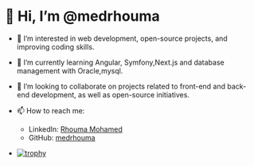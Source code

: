 # 👋 Hi, I’m @medrhouma  

- 👀 I’m interested in web development, open-source projects, and improving coding skills.  
- 🌱 I’m currently learning Angular, Symfony,Next.js and database management with Oracle,mysql.  
- 💞️ I’m looking to collaborate on projects related to front-end and back-end development, as well as open-source initiatives.  
- 📫 How to reach me:  
  - LinkedIn: [Rhouma Mohamed](https://www.linkedin.com/in/rhouma-mohamed-6291b02b4)  
  - GitHub: [medrhouma](https://github.com/medrhouma)  
  
- [![trophy](https://github-profile-trophy.vercel.app/?username=medrhouma)](https://github.com/ryo-ma/github-profile-trophy)

<!---
medrhouma/medrhouma is a ✨ special ✨ repository because its `README.md` (this file) appears on your GitHub profile.
You can click the Preview link to take a look at your changes.
--->
